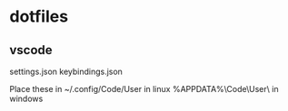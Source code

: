 # dotfiles

## vscode
settings.json
keybindings.json

Place these in ~/.config/Code/User in linux
%APPDATA%\Code\User\ in windows
